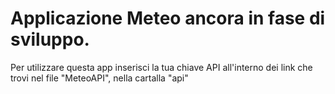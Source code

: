 # Applicazione Meteo ancora in fase di sviluppo.

Per utilizzare questa app inserisci la tua chiave API all'interno dei link che trovi nel file "MeteoAPI", nella cartalla "api" 
